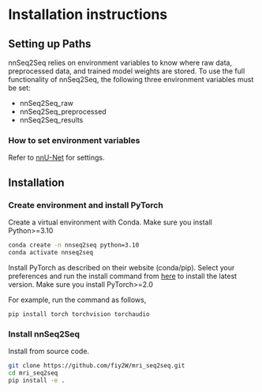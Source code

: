 # Installation instructions
## Setting up Paths
nnSeq2Seq relies on environment variables to know where raw data, preprocessed data, and trained model weights are stored. To use the full functionality of nnSeq2Seq, the following three environment variables must be set:
- nnSeq2Seq_raw
- nnSeq2Seq_preprocessed
- nnSeq2Seq_results

### How to set environment variables
Refer to [nnU-Net](https://github.com/MIC-DKFZ/nnUNet/blob/master/documentation/set_environment_variables.md) for settings.

## Installation
### Create environment and install PyTorch
Create a virtual environment with Conda. Make sure you install Python>=3.10
```sh
conda create -n nnseq2seq python=3.10
conda activate nnseq2seq
```

Install PyTorch as described on their website (conda/pip).
Select your preferences and run the install command from [here](https://pytorch.org/get-started/locally/) to install the latest version. Make sure you install PyTorch>=2.0

For example, run the command as follows,
```
pip install torch torchvision torchaudio
```

### Install nnSeq2Seq
Install from source code.
```sh
git clone https://github.com/fiy2W/mri_seq2seq.git
cd mri_seq2seq
pip install -e .
```
